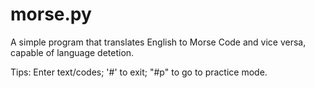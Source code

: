 # morse.py
A simple program that translates English to Morse Code and vice versa, capable of language detetion.

Tips: Enter text/codes; '#' to exit; "#p" to go to practice mode.

<br>
